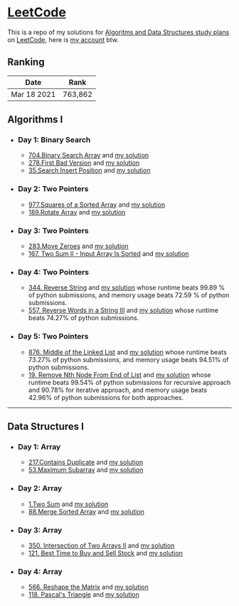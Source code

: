 # [LeetCode](https://leetcode.com/)

This is a repo of my solutions for [Algoritms and Data Structures study plans](https://leetcode.com/study-plan) 
on [LeetCode](https://leetcode.com/), here is [my account](https://leetcode.com/MahmoudAbdullah99/) btw.

## Ranking
| Date             | Rank        |
| ---------------- | ----------- |
| Mar 18 2021      | 763,862     |

## Algorithms I

* ### Day 1: Binary Search
  - [704.Binary Search Array](https://leetcode.com/problems/binary-search/) and [my solution](https://github.com/MahmoudAbdullah99/Problem-Solving/blob/master/LeetCode/Day-001/leetcode-704.Binary-Search.py)
  - [278.First Bad Version](https://leetcode.com/problems/first-bad-version/) and [my solution](https://github.com/MahmoudAbdullah99/Problem-Solving/blob/master/LeetCode/Day-001/leetcode-278.First-Bad-Version.py)
  - [35.Search Insert Position](https://leetcode.com/problems/search-insert-position/) and [my solution](https://github.com/MahmoudAbdullah99/Problem-Solving/blob/master/LeetCode/Day-001/leetcode-35.Search-Insert-Position.py)

* ### Day 2: Two Pointers
  - [977.Squares of a Sorted Array](https://leetcode.com/problems/squares-of-a-sorted-array/) and [my solution](https://github.com/MahmoudAbdullah99/Problem-Solving/blob/master/LeetCode/Day-003/leetcode-977.Squares%20of-a-Sorted-Array.py)
  - [189.Rotate Array](https://leetcode.com/problems/rotate-array/) and [my solution](https://github.com/MahmoudAbdullah99/Problem-Solving/blob/master/LeetCode/Day-003/leetcode-189.Rotate-Array.py)

* ### Day 3: Two Pointers
  - [283.Move Zeroes](https://leetcode.com/problems/move-zeroes/) and [my solution](https://github.com/MahmoudAbdullah99/Problem-Solving/blob/master/LeetCode/Day-005/leetcode-283.Move-Zeroes.py)
  - [167. Two Sum II - Input Array Is Sorted](https://leetcode.com/problems/two-sum-ii-input-array-is-sorted/) and [my solution](https://github.com/MahmoudAbdullah99/Problem-Solving/blob/master/LeetCode/Day-005/leetcode-167.Two-Sum-II-Input-Array-Is-Sorted.py)

* ### Day 4: Two Pointers
  - [344. Reverse String](https://leetcode.com/problems/reverse-words-in-a-string-iii/) and [my solution](https://github.com/MahmoudAbdullah99/Problem-Solving/blob/master/LeetCode/Day-007/leetcode-344.Reverse-String.py) whose runtime beats 99.89 % of python submissions, and memory usage beats 72.59 % of python submissions.
  - [557. Reverse Words in a String III](https://leetcode.com/problems/reverse-string/) and [my solution](https://github.com/MahmoudAbdullah99/Problem-Solving/blob/master/LeetCode/Day-007/leetcode-557.Reverse-Words-in-a-String-III.py) whose runtime beats 74.27% of python submissions.

* ### Day 5: Two Pointers
  - [876. Middle of the Linked List](https://leetcode.com/problems/middle-of-the-linked-list/) and [my solution](https://github.com/MahmoudAbdullah99/Problem-Solving/blob/master/LeetCode/Day-009/leetcode-876.Middle-of-the-Linked-List.py) whose runtime beats 73.27% of python submissions, and memory usage beats 94.51% of python submissions.
  - [19. Remove Nth Node From End of List](https://leetcode.com/problems/remove-nth-node-from-end-of-list/) and [my solution](https://github.com/MahmoudAbdullah99/Problem-Solving/blob/master/LeetCode/Day-009/leetcode-19.Remove-Nth-Node-From-End-of-List.py) whose runtime beats 99.54% of python submissions for recursive approach and 90.78% for iterative approach, and memory usage beats 42.96% of python submissions for both approaches.

***

## Data Structures I

* ### Day 1: Array
  - [217.Contains Duplicate](https://leetcode.com/problems/contains-duplicate/) and [my solution](https://github.com/MahmoudAbdullah99/Problem-Solving/blob/master/LeetCode/Day-002/leetcode-217.Contains-Duplicate.py)
  - [53.Maximum Subarray](https://leetcode.com/problems/maximum-subarray/) and [my solution](https://github.com/MahmoudAbdullah99/Problem-Solving/blob/master/LeetCode/Day-002/leetcode-53.Maximum-Subarray.py)

* ### Day 2: Array
  - [1.Two Sum](https://leetcode.com/problems/two-sum/) and [my solution](https://github.com/MahmoudAbdullah99/Problem-Solving/blob/master/LeetCode/Day-004/leetcode-1.Two-Sum.py)
  - [88.Merge Sorted Array](https://leetcode.com/problems/merge-sorted-array/) and [my solution](https://github.com/MahmoudAbdullah99/Problem-Solving/blob/master/LeetCode/Day-004/leetcode-88.Merge-Sorted-Array.py)

* ### Day 3: Array
  - [350. Intersection of Two Arrays II](https://leetcode.com/problems/intersection-of-two-arrays-ii/) and [my solution](https://github.com/MahmoudAbdullah99/Problem-Solving/blob/master/LeetCode/Day-006/leetcode-350.Intersection-of-Two-Arrays-II.py)
  - [121. Best Time to Buy and Sell Stock](https://leetcode.com/problems/best-time-to-buy-and-sell-stock/) and [my solution](https://github.com/MahmoudAbdullah99/Problem-Solving/blob/master/LeetCode/Day-006/leetcode-121.Best-Time-to-Buy-and-Sell-Stock.py)

* ### Day 4: Array
  - [566. Reshape the Matrix](https://leetcode.com/problems/reshape-the-matrix/) and [my solution](https://github.com/MahmoudAbdullah99/Problem-Solving/blob/master/LeetCode/Day-008/leetcode-566.Reshape-the-Matrix.py)
  - [118. Pascal's Triangle](https://leetcode.com/problems/pascals-triangle/) and [my solution](https://github.com/MahmoudAbdullah99/Problem-Solving/blob/master/LeetCode/Day-008/leetcode-118.Pascal-Triangle.py)
